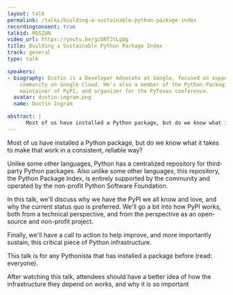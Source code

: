 ```yaml
---
layout: talk
permalink: /talks/building-a-sustainable-python-package-index
recordingconsent: true
talkid: MGSZUN
video_url: https://youtu.be/gcbNT3tLgUg
title: Building a Sustainable Python Package Index
track: general
type: talk

speakers:
- biography: Dustin is a Developer Advocate at Google, focused on supporting the Python
    community on Google Cloud. He's also a member of the Python Packaging Authority,
    maintainer of PyPI, and organizer for the PyTexas conference.
  avatar: dustin-ingram.png
  name: Dustin Ingram

abstract: | 
      Most of us have installed a Python package, but do we know what it takes to make that work in a consistent, reliable way?
---
```


Most of us have installed a Python package, but do we know what it takes to make that work in a consistent, reliable way?

Unlike some other languages, Python has a centralized repository for third-party Python packages. Also unlike some other languages, this repository, the Python Package Index, is entirely supported by the community and operated by the non-profit Python Software Foundation.

In this talk, we'll discuss why we have the PyPI we all know and love, and why the current status quo is preferred.  We'll go a bit into how PyPI works, both from a technical perspective, and from the perspective as an open-source and non-profit project.

Finally, we'll have a call to action to help improve, and more importantly sustain, this critical piece of Python infrastructure.

This talk is for any Pythonista that has installed a package before (read: everyone).

After watching this talk, attendees should have a better idea of how the infrastructure they depend on works, and why it is so important
